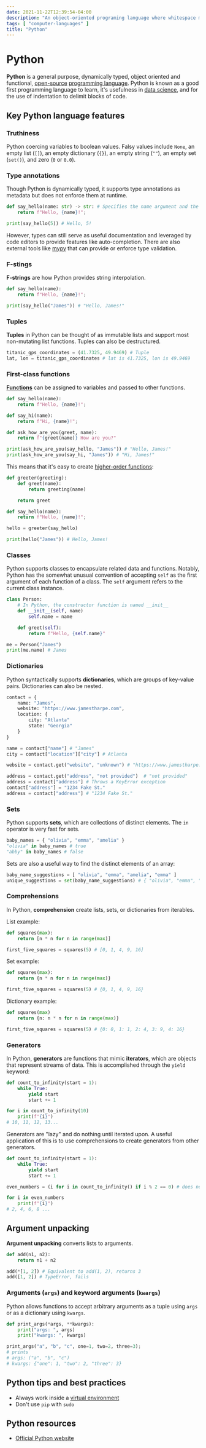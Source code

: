 ```yaml
---
date: 2021-11-22T12:39:54-04:00
description: "An object-oriented programing language where whitespace matters"
tags: [ "computer-languages" ]
title: "Python"
---
```


# Python

**Python** is a general purpose, dynamically typed, object oriented and functional, [open-source](open-source.md) [programming language](computer-languages.md). Python is known as a good first programming language to learn, it's usefulness in [data science](data-science.md), and for the use of indentation to delimit blocks of code.

## Key Python language features

### Truthiness

Python coercing variables to boolean values. Falsy values include `None`, an empty list (`[]`), an empty dictionary (`{}`), an empty string (`""`), an empty set (`set()`), and zero (`0` or `0.0`).

### Type annotations

Though Python is dynamically typed, it supports type annotations as metadata but does not enforce them at runtime.

```python
def say_hello(name: str) -> str: # Specifies the name argument and the return value are strings
	return f"Hello, {name}!";

print(say_hello(5)) # Hello, 5!
```

However, types can still serve as useful documentation and leveraged by code editors to provide features like auto-completion. There are also external tools like [mypy](mypy.md) that can provide or enforce type validation.

### F-stings

**F-strings** are how Python provides string interpolation.

```python
def say_hello(name):
	return f"Hello, {name}!";

print(say_hello("James")) # "Hello, James!"
```

### Tuples

**Tuples** in Python can be thought of as immutable lists and support most non-mutating list functions. Tuples can also be destructured.

```python
titanic_gps_coordinates = (41.7325, 49.9469) # Tuple
lat, lon = titanic_gps_coordinates # lat is 41.7325, lon is 49.9469
```

### First-class functions

[**Functions**](functional-programming.md) can be assigned to variables and passed to other functions.

```python
def say_hello(name):
	return f"Hello, {name}!";

def say_hi(name):
	return f"Hi, {name}!";

def ask_how_are_you(greet, name):
	return f"{greet(name)} How are you?"

print(ask_how_are_you(say_hello, "James")) # "Hello, James!"
print(ask_how_are_you(say_hi, "James")) # "Hi, James!"
```

This means that it's easy to create [higher-order functions](functional-programming.md):

```python
def greeter(greeting):
	def greet(name):
		return greeting(name)

	return greet

def say_hello(name):
	return f"Hello, {name}!";

hello = greeter(say_hello)

print(hello("James")) # Hello, James!
```

### Classes

Python supports classes to encapsulate related data and functions. Notably, Python has the somewhat unusual convention of accepting `self` as the first argument of each function of a class. The `self` argument refers to the current class instance.

```python
class Person:
	# In Python, the constructor function is named __init__
	def __init__(self, name)
		self.name = name

	def greet(self):
		return f"Hello, {self.name}"

me = Person("James")
print(me.name) # James
```

### Dictionaries

Python syntactically supports **dictionaries**, which are groups of key-value pairs. Dictionaries can also be nested.

```python
contact = {
	name: "James",
	website: "https://www.jamestharpe.com",
	location: {
		city: "Atlanta"
		state: "Georgia"
	}
}

name = contact["name"] # "James"
city = contact["location"]["city"] # Atlanta

website = contact.get("website", "unknown") # "https://www.jamestharpe.com"

address = contact.get("address", "not provided")  # "not provided"
address = contact["address"] # Throws a KeyError exception
contact["address"] = "1234 Fake St."
address = contact["address"] # "1234 Fake St."
```

### Sets

Python supports **sets**, which are collections of distinct elements. The `in` operator is very fast for sets.

```python
baby_names = { "olivia", "emma", "amelia" }
"olivia" in baby_names # true
"abby" in baby_names # false
```

Sets are also a useful way to find the distinct elements of an array:

```python
baby_name_suggestions = [ "olivia", "emma", "amelia", "emma" ]
unique_suggestions = set(baby_name_suggestions) # { "olivia", "emma", "amelia" }
```

### Comprehensions

In Python, **comprehension** create lists, sets, or dictionaries from iterables.

List example:

```python
def squares(max):
	return [n * n for n in range(max)]

first_five_squares = squares(5) # [0, 1, 4, 9, 16]
```

Set example:

```python
def squares(max):
	return {n * n for n in range(max)}

first_five_squares = squares(5) # {0, 1, 4, 9, 16}
```

Dictionary example:

```python
def squares(max)
	return {n: n * n for n in range(max)}

first_five_squares = squares(5) # {0: 0, 1: 1, 2: 4, 3: 9, 4: 16}
```

### Generators

In Python, **generators** are functions that mimic **iterators**, which are objects that represent streams of data. This is accomplished through the `yield` keyword:

```python
def count_to_infinity(start = 1):
	while True:
		yield start
		start += 1

for i in count_to_infinity(10)
	print(f"{i}") 
# 10, 11, 12, 13...
```

Generators are "lazy" and do nothing until iterated upon. A useful application of this is to use comprehensions to create generators from other generators.

```python
def count_to_infinity(start = 1):
	while True:
		yield start
		start += 1

even_numbers = (i for i in count_to_infinity() if i % 2 == 0) # does nothing until iterated

for i in even_numbers
	print(f"{i}") 
# 2, 4, 6, 8 ...
```

## Argument unpacking

**Argument unpacking** converts lists to arguments.

```python
def add(n1, n2):
	return n1 + n2

add(*[1, 2]) # Equivalent to add(1, 2), returns 3
add([1, 2]) # TypeError, fails
```

### Arguments (`args`) and keyword arguments (`kwargs`)

Python allows functions to accept arbitrary arguments as a tuple using `args` or as a dictionary using `kwargs`.

```python
def print_args(*args, **kwargs):
	print("args: ", args)
	print("kwargs: ", kwargs)

print_args("a", "b", "c", one=1, two=2, three=3);
# prints
# args: ("a", "b", "c")
# kwargs: {"one": 1, "two": 2, "three": 3}
```

## Python tips and best practices

* Always work inside a [virtual environment](python-venvs.md)
* Don't use `pip` with `sudo`

## Python resources

* [Official Python website](https://www.python.org/)
